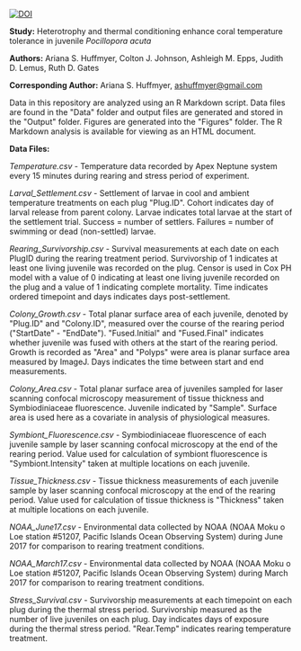 [![DOI](https://zenodo.org/badge/227739791.svg)](https://zenodo.org/badge/latestdoi/227739791)

**Study:** Heterotrophy and thermal conditioning enhance coral temperature tolerance in juvenile *Pocillopora acuta*  

**Authors:** Ariana S. Huffmyer, Colton J. Johnson, Ashleigh M. Epps, Judith D. Lemus, Ruth D. Gates

**Corresponding Author:** Ariana S. Huffmyer, ashuffmyer@gmail.com

Data in this repository are analyzed using an R Markdown script. Data files are found in the "Data" folder and output files are generated and stored in the "Output" folder. Figures are generated into the "Figures" folder. The R Markdown analysis is available for viewing as an HTML document.  

**Data Files:**  

*Temperature.csv* - Temperature data recorded by Apex Neptune system every 15 minutes during rearing and stress period of experiment.  

*Larval_Settlement.csv* - Settlement of larvae in cool and ambient temperature treatments on each plug "Plug.ID". Cohort indicates day of larval release from parent colony. Larvae indicates total larvae at the start of the settlement trial. Success = number of settlers. Failures = number of swimming or dead (non-settled) larvae.  

*Rearing_Survivorship.csv* - Survival measurements at each date on each PlugID during the rearing treatment period. Survivorship of 1 indicates at least one living juvenile was recorded on the plug. Censor is used in Cox PH model with a value of 0 indicating at least one living juvenile recorded on the plug and a value of 1 indicating complete mortality. Time indicates ordered timepoint and days indicates days post-settlement.  

*Colony_Growth.csv* - Total planar surface area of each juvenile, denoted by "Plug.ID" and "Colony.ID", measured over the course of the rearing period ("StartDate" - "EndDate"). "Fused.Initial" and "Fused.Final" indicates whether juvenile was fused with others at the start of the rearing period. Growth is recorded as "Area" and "Polyps" were area is planar surface area measured by ImageJ. Days indicates the time between start and end measurements.  

*Colony_Area.csv* - Total planar surface area of juveniles sampled for laser scanning confocal microscopy measurement of tissue thickness and Symbiodiniaceae fluorescence. Juvenile indicated by "Sample". Surface area is used here as a covariate in analysis of physiological measures.  

*Symbiont_Fluorescence.csv* - Symbiodiniaceae fluorescence of each juvenile sample by laser scanning confocal microscopy at the end of the rearing period. Value used for calculation of symbiont fluorescence is "Symbiont.Intensity" taken at multiple locations on each juvenile. 

*Tissue_Thickness.csv* - Tissue thickness measurements of each juvenile sample by laser scanning confocal microscopy at the end of the rearing period. Value used for calculation of tissue thickness is "Thickness" taken at multiple locations on each juvenile.    

*NOAA_June17.csv* - Environmental data collected by NOAA (NOAA Moku o Loe station #51207, Pacific Islands Ocean Observing System) during June 2017 for comparison to rearing treatment conditions.  

*NOAA_March17.csv* - Environmental data collected by NOAA (NOAA Moku o Loe station #51207, Pacific Islands Ocean Observing System) during March 2017 for comparison to rearing treatment conditions.  

*Stress_Survival.csv* - Survivorship measurements at each timepoint on each plug during the thermal stress period. Survivorship measured as the number of live juveniles on each plug. Day indicates days of exposure during the thermal stress period. "Rear.Temp" indicates rearing temperature treatment.  

 

